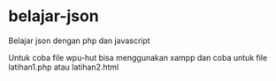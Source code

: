 # belajar-json
Belajar json dengan php dan javascript

Untuk coba file wpu-hut bisa menggunakan xampp dan coba untuk file latihan1.php atau latihan2.html
